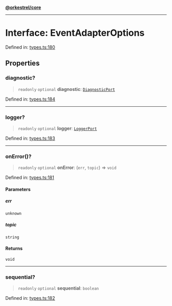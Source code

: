 [**@orkestrel/core**](../index.md)

***

# Interface: EventAdapterOptions

Defined in: [types.ts:180](https://github.com/orkestrel/core/blob/ccb170966790f428093f11a71a5646a6e842dbf9/src/types.ts#L180)

## Properties

### diagnostic?

> `readonly` `optional` **diagnostic**: [`DiagnosticPort`](DiagnosticPort.md)

Defined in: [types.ts:184](https://github.com/orkestrel/core/blob/ccb170966790f428093f11a71a5646a6e842dbf9/src/types.ts#L184)

***

### logger?

> `readonly` `optional` **logger**: [`LoggerPort`](LoggerPort.md)

Defined in: [types.ts:183](https://github.com/orkestrel/core/blob/ccb170966790f428093f11a71a5646a6e842dbf9/src/types.ts#L183)

***

### onError()?

> `readonly` `optional` **onError**: (`err`, `topic`) => `void`

Defined in: [types.ts:181](https://github.com/orkestrel/core/blob/ccb170966790f428093f11a71a5646a6e842dbf9/src/types.ts#L181)

#### Parameters

##### err

`unknown`

##### topic

`string`

#### Returns

`void`

***

### sequential?

> `readonly` `optional` **sequential**: `boolean`

Defined in: [types.ts:182](https://github.com/orkestrel/core/blob/ccb170966790f428093f11a71a5646a6e842dbf9/src/types.ts#L182)
